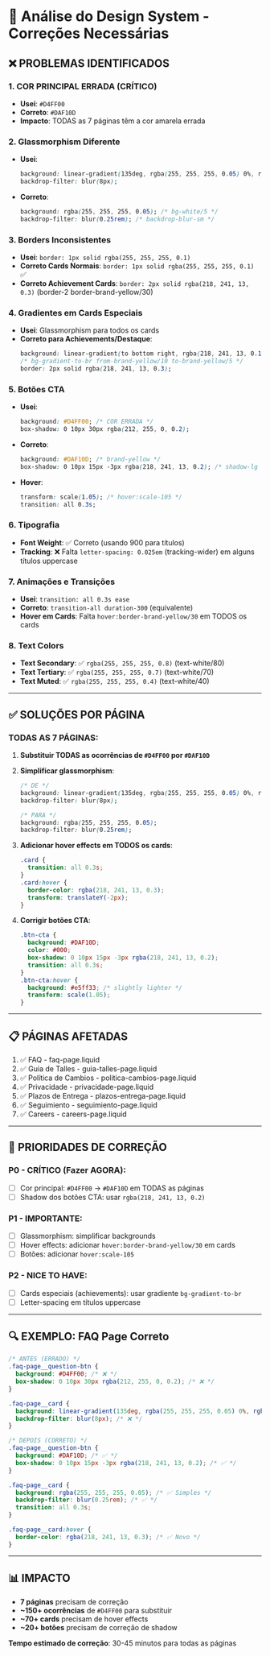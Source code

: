 # 🎨 Análise do Design System - Correções Necessárias

## ❌ PROBLEMAS IDENTIFICADOS

### 1. **COR PRINCIPAL ERRADA** (CRÍTICO)
- **Usei**: `#D4FF00`
- **Correto**: `#DAF10D`
- **Impacto**: TODAS as 7 páginas têm a cor amarela errada

### 2. **Glassmorphism Diferente**
- **Usei**:
  ```css
  background: linear-gradient(135deg, rgba(255, 255, 255, 0.05) 0%, rgba(255, 255, 255, 0) 100%);
  backdrop-filter: blur(8px);
  ```
- **Correto**:
  ```css
  background: rgba(255, 255, 255, 0.05); /* bg-white/5 */
  backdrop-filter: blur(0.25rem); /* backdrop-blur-sm */
  ```

### 3. **Borders Inconsistentes**
- **Usei**: `border: 1px solid rgba(255, 255, 255, 0.1)`
- **Correto Cards Normais**: `border: 1px solid rgba(255, 255, 255, 0.1)` ✅
- **Correto Achievement Cards**: `border: 2px solid rgba(218, 241, 13, 0.3)` (border-2 border-brand-yellow/30)

### 4. **Gradientes em Cards Especiais**
- **Usei**: Glassmorphism para todos os cards
- **Correto para Achievements/Destaque**:
  ```css
  background: linear-gradient(to bottom right, rgba(218, 241, 13, 0.1) 0%, rgba(218, 241, 13, 0.05) 100%);
  /* bg-gradient-to-br from-brand-yellow/10 to-brand-yellow/5 */
  border: 2px solid rgba(218, 241, 13, 0.3);
  ```

### 5. **Botões CTA**
- **Usei**:
  ```css
  background: #D4FF00; /* COR ERRADA */
  box-shadow: 0 10px 30px rgba(212, 255, 0, 0.2);
  ```
- **Correto**:
  ```css
  background: #DAF10D; /* brand-yellow */
  box-shadow: 0 10px 15px -3px rgba(218, 241, 13, 0.2); /* shadow-lg shadow-brand-yellow/20 */
  ```
- **Hover**:
  ```css
  transform: scale(1.05); /* hover:scale-105 */
  transition: all 0.3s;
  ```

### 6. **Tipografia**
- **Font Weight**: ✅ Correto (usando 900 para títulos)
- **Tracking**: ❌ Falta `letter-spacing: 0.025em` (tracking-wider) em alguns títulos uppercase

### 7. **Animações e Transições**
- **Usei**: `transition: all 0.3s ease`
- **Correto**: `transition-all duration-300` (equivalente)
- **Hover em Cards**: Falta `hover:border-brand-yellow/30` em TODOS os cards

### 8. **Text Colors**
- **Text Secondary**: ✅ `rgba(255, 255, 255, 0.8)` (text-white/80)
- **Text Tertiary**: ✅ `rgba(255, 255, 255, 0.7)` (text-white/70)
- **Text Muted**: ✅ `rgba(255, 255, 255, 0.4)` (text-white/40)

---

## ✅ SOLUÇÕES POR PÁGINA

### TODAS AS 7 PÁGINAS:

1. **Substituir TODAS as ocorrências de `#D4FF00` por `#DAF10D`**
2. **Simplificar glassmorphism**:
   ```css
   /* DE */
   background: linear-gradient(135deg, rgba(255, 255, 255, 0.05) 0%, rgba(255, 255, 255, 0) 100%);
   backdrop-filter: blur(8px);

   /* PARA */
   background: rgba(255, 255, 255, 0.05);
   backdrop-filter: blur(0.25rem);
   ```

3. **Adicionar hover effects em TODOS os cards**:
   ```css
   .card {
     transition: all 0.3s;
   }
   .card:hover {
     border-color: rgba(218, 241, 13, 0.3);
     transform: translateY(-2px);
   }
   ```

4. **Corrigir botões CTA**:
   ```css
   .btn-cta {
     background: #DAF10D;
     color: #000;
     box-shadow: 0 10px 15px -3px rgba(218, 241, 13, 0.2);
     transition: all 0.3s;
   }
   .btn-cta:hover {
     background: #e5ff33; /* slightly lighter */
     transform: scale(1.05);
   }
   ```

---

## 📋 PÁGINAS AFETADAS

1. ✅ FAQ - faq-page.liquid
2. ✅ Guia de Talles - guia-talles-page.liquid
3. ✅ Política de Cambios - politica-cambios-page.liquid
4. ✅ Privacidade - privacidade-page.liquid
5. ✅ Plazos de Entrega - plazos-entrega-page.liquid
6. ✅ Seguimiento - seguimiento-page.liquid
7. ✅ Careers - careers-page.liquid

---

## 🎯 PRIORIDADES DE CORREÇÃO

### P0 - CRÍTICO (Fazer AGORA):
- [ ] Cor principal: `#D4FF00` → `#DAF10D` em TODAS as páginas
- [ ] Shadow dos botões CTA: usar `rgba(218, 241, 13, 0.2)`

### P1 - IMPORTANTE:
- [ ] Glassmorphism: simplificar backgrounds
- [ ] Hover effects: adicionar `hover:border-brand-yellow/30` em cards
- [ ] Botões: adicionar `hover:scale-105`

### P2 - NICE TO HAVE:
- [ ] Cards especiais (achievements): usar gradiente `bg-gradient-to-br`
- [ ] Letter-spacing em títulos uppercase

---

## 🔍 EXEMPLO: FAQ Page Correto

```css
/* ANTES (ERRADO) */
.faq-page__question-btn {
  background: #D4FF00; /* ❌ */
  box-shadow: 0 10px 30px rgba(212, 255, 0, 0.2); /* ❌ */
}

.faq-page__card {
  background: linear-gradient(135deg, rgba(255, 255, 255, 0.05) 0%, rgba(255, 255, 255, 0) 100%); /* ❌ Muito complexo */
  backdrop-filter: blur(8px); /* ❌ */
}

/* DEPOIS (CORRETO) */
.faq-page__question-btn {
  background: #DAF10D; /* ✅ */
  box-shadow: 0 10px 15px -3px rgba(218, 241, 13, 0.2); /* ✅ */
}

.faq-page__card {
  background: rgba(255, 255, 255, 0.05); /* ✅ Simples */
  backdrop-filter: blur(0.25rem); /* ✅ */
  transition: all 0.3s;
}

.faq-page__card:hover {
  border-color: rgba(218, 241, 13, 0.3); /* ✅ Novo */
}
```

---

## 📊 IMPACTO

- **7 páginas** precisam de correção
- **~150+ ocorrências** de `#D4FF00` para substituir
- **~70+ cards** precisam de hover effects
- **~20+ botões** precisam de correção de shadow

**Tempo estimado de correção**: 30-45 minutos para todas as páginas

